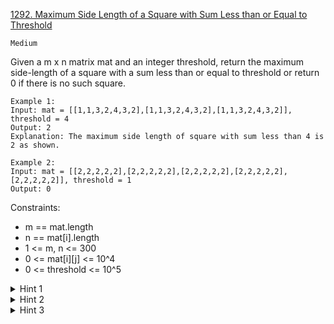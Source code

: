 [1292. Maximum Side Length of a Square with Sum Less than or Equal to Threshold](https://leetcode.com/problems/maximum-side-length-of-a-square-with-sum-less-than-or-equal-to-threshold/description/)

`Medium`

Given a m x n matrix mat and an integer threshold, return the maximum side-length of a square with a sum less than or equal to threshold or return 0 if there is no such square.

```
Example 1:
Input: mat = [[1,1,3,2,4,3,2],[1,1,3,2,4,3,2],[1,1,3,2,4,3,2]], threshold = 4
Output: 2
Explanation: The maximum side length of square with sum less than 4 is 2 as shown.

Example 2:
Input: mat = [[2,2,2,2,2],[2,2,2,2,2],[2,2,2,2,2],[2,2,2,2,2],[2,2,2,2,2]], threshold = 1
Output: 0
```

Constraints:

- m == mat.length
- n == mat[i].length
- 1 <= m, n <= 300
- 0 <= mat[i][j] <= 10^4
- 0 <= threshold <= 10^5

<details>
<summary>Hint 1</summary>

Store prefix sum of all grids in another 2D array.

</details>

<details>
<summary>Hint 2</summary>

Try all possible solutions and if you cannot find one return -1.

</details>

<details>
<summary>Hint 3</summary>

If x is a valid answer then any y < x is also valid answer. Use binary search to find answer.

</details>